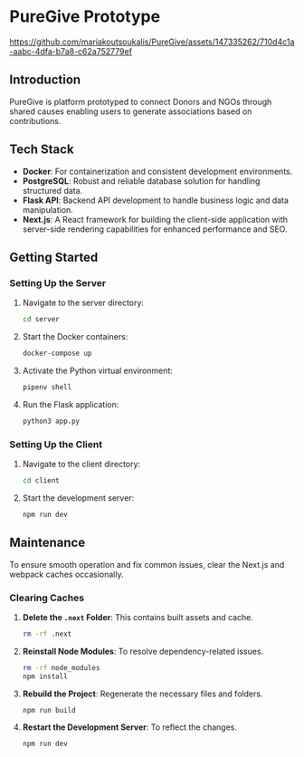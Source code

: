 # PureGive Prototype



https://github.com/mariakoutsoukalis/PureGive/assets/147335262/710d4c1a-aabc-4dfa-b7a8-c62a752779ef






## Introduction

PureGive is platform prototyped to connect Donors and NGOs through shared causes enabling users to generate associations based on contributions.

## Tech Stack
- **Docker**: For containerization and consistent development environments.
- **PostgreSQL**: Robust and reliable database solution for handling structured data.
- **Flask API**: Backend API development to handle business logic and data manipulation.
- **Next.js**: A React framework for building the client-side application with server-side rendering capabilities for enhanced performance and SEO.

## Getting Started

### Setting Up the Server
1. Navigate to the server directory:
   ```bash
   cd server
   ```
2. Start the Docker containers:
   ```bash
   docker-compose up
   ```
3. Activate the Python virtual environment:
   ```bash
   pipenv shell
   ```
4. Run the Flask application:
   ```bash
   python3 app.py
   ```

### Setting Up the Client
1. Navigate to the client directory:
   ```bash
   cd client
   ```
2. Start the development server:
   ```bash
   npm run dev
   ```

## Maintenance

To ensure smooth operation and fix common issues, clear the Next.js and webpack caches occasionally.

### Clearing Caches
1. **Delete the `.next` Folder**: This contains built assets and cache.
   ```bash
   rm -rf .next
   ```
2. **Reinstall Node Modules**: To resolve dependency-related issues.
   ```bash
   rm -rf node_modules
   npm install
   ```
3. **Rebuild the Project**: Regenerate the necessary files and folders.
   ```bash
   npm run build
   ```
4. **Restart the Development Server**: To reflect the changes.
   ```bash
   npm run dev
   ```
